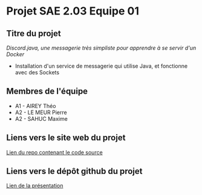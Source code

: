 # Projet SAE 2.03 Equipe 01

## Titre du projet
_Discord.java, une messagerie très simpliste pour apprendre à se servir d'un Docker_

- Installation d'un service de messagerie qui utilise Java, et fonctionne avec des Sockets

## Membres de l'équipe

- A1 - AIREY Théo
- A2 - LE MEUR Pierre
- A2 - SAHUC Maxime

## Liens vers le site web du projet

[Lien du repo contenant le code source](https://erreiip.github.io/docker-sae203/)

## Liens vers le dépôt github du projet

[Lien de la présentation](https://github.com/Erreiip/docker-sae203.git)
